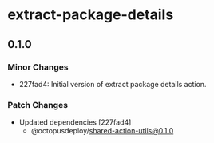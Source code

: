 # extract-package-details

## 0.1.0

### Minor Changes

-   227fad4: Initial version of extract package details action.

### Patch Changes

-   Updated dependencies [227fad4]
    -   @octopusdeploy/shared-action-utils@0.1.0
